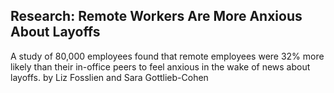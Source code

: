 ## Research: Remote Workers Are More Anxious About Layoffs

A study of 80,000 employees found that remote employees were 32% more likely than their in-office peers to feel anxious in the wake of news about layoffs. by Liz Fosslien and Sara Gottlieb-Cohen